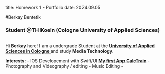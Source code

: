 title: Homework 1 - Portfolio
date: 2024.09.05

#Berkay Bentetik
### Student @TH Koeln (Cologne University of Applied Sciences)

```

```


Hi **Berkay** here! I am a undergrade Student at the [**University of Applied Sciences in Cologne** ](https://www.th-koeln.de/en/) and study **Media Technology**.

**Interests:**
    - IOS Developement with Swift/UI [**My first App CalcTrain**](https://apps.apple.com/us/app/calctrain/id6449193912)
    - Photography and Videography / editing
    - Music Editing
    - 

